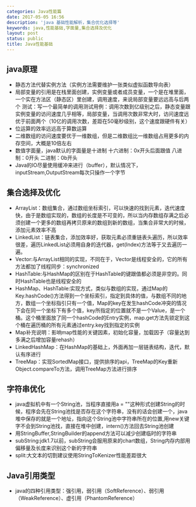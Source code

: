 ```yaml
---
categories: Java性能篇
date: 2017-05-05 16:56
description: 'java 基础性能解析，集合优化选择等'
keywords: java,性能基础,字面量,集合选择及优化
layout: post
status: public
title: Java性能基础
---
```


## java原理
- 静态方法代替实例方法（实例方法需要维护一张类似虚拟函数导向表）
- 局部变量的引用是在栈里面创建，实例变量或者成员变量，一个是在堆里面，一个实在方法区（静态区）里创建，调用速度，来说局部变量要远远高与后两个
    测试：写一个最简单的调用测试用例：调用次数到亿级别之后，静态变量跟实例变量的访问速度几乎相等，局部变量，当调用次数非常大时，访问速度远优于前面两个（10亿的调用次数，差距在50毫秒级别，这个速度跟硬件有关）
- 位运算的效率远远高于算数运算
- 二维数组的访问速度要优于一维数组，但是二维数组比一维数组占用更多的内存空间，大概是10倍左右
- 数值字面量，java默认的字面量是十进制
    十六进制：0x开头后面跟值
    八进制：0开头
    二进制：0b开头
- Java的IO尽量使用缓冲来进行（buffer），默认情况下，inputStream,OutputStream每次只操作一个字节

## 集合选择及优化
- ArrayList：数组集合，通过数组坐标索引，可以快速的找到元素，迭代速度快，由于是数组实现的，数组的长度是不可变的，所以当内存数组存满之后必须创建一个更多的数组再拷贝原来的数组到新的数组，当集合非常大的时候，添加元素效率不高
- LinkedList：链表集合，添加效率好，获取元素必须重链表头遍历，所以效率很差，遍历LinkedList必须用自身的迭代器，get(Index)方法等于又去遍历一遍。
- Vector:与ArrayList相同的实现，不同在于，Vector是线程安全的，它的所有方法都加了线程同步：synchronized
- HashTable:与HashMap的区别在于HashTable的键跟值都必须是非空的。同时HashTable也是线程安全的
- HashMap、HashTable:实现方式，类似与数组的实现，通过Map的Key.hashCode()方法得到一个坐标索引，指定到具体的值，与数组不同的地方，数组一个坐标指引只有一个值，Map的key在发生hashCode冲突的情况下会在同一个坐标下有多个值，key所指定的位置就不是一个Value，是一个桶。这个桶里面放了同一个hashCode的Entry实例，map.get方法先锁定到这个桶在遍历桶的所有元素通过entry.key找到指定的实例
- Map补充说明：影响map性能的关键因素，初始化容量，加载因子（容量达到多满之后增加容量rehash）
- LinkedHashMap：在HashMap的基础上，外面再加一层链表结构，迭代，默认有序进行
- TreeMap：实现SortedMap接口，提供排序的api，TreeMap的Key重新Object.compareTo方法，调用TreeMap方法进行排序

## 字符串优化
- java虚拟机中有一个String池，当程序直接用a = ""这种形式创建String的时候，程序会先在String池找是否存在这个字符串，没有的话会创建一个，java堆中保存的就是一个地址，指向这个String池中字符串所在的位置,用new关键字不会到String池找，直接在堆中创建，intern()方法回去String池创建
- 用StringBuffer,StringBuilder的append方法可以减少创建临时的字符串
- subString:jdk1.7以前，subString会服用原来的chart数组，String内存内部用偏移量及长度来识别这个新的字符串
- split:大文本的切割建议使用StringToKenizer性能差距很大

## Java引用类型
- java的四种引用类型：强引用，弱引用（SoftReference）、弱引用（WeakReference）、虚引用（PhantomReference）
